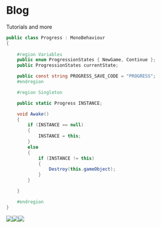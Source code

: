 # Blog
Tutorials and more

```cs
public class Progress : MonoBehaviour
{
    
    #region Variables
    public enum ProgressionStates { NewGame, Continue };
    public ProgressionStates currentState;

    public const string PROGRESS_SAVE_CODE = "PROGRESS";
    #endregion

    #region Singleton

    public static Progress INSTANCE;

    void Awake()
    {
        if (INSTANCE == null)
        {
            INSTANCE = this;
        }
        else
        {
            if (INSTANCE != this)
            {
                Destroy(this.gameObject);
            }
        }

    }

    #endregion
}
```
![](https://i.imgur.com/7vHOfom.png)[![](https://i.imgur.com/YS9xDDr.png)](https://discord.gg/tRP76Br)[![](https://i.imgur.com/6HVUK4k.jpg)](https://www.patreon.com/)
